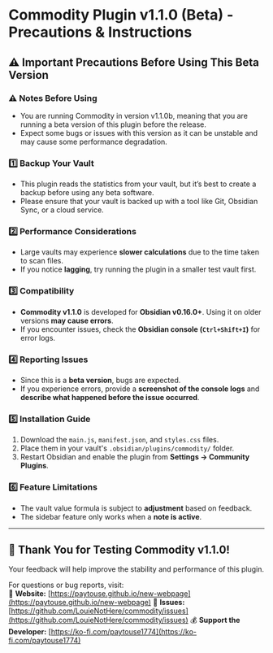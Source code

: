 # Commodity Plugin v1.1.0 (Beta) - Precautions & Instructions  

## ⚠️ Important Precautions Before Using This Beta Version  

### ⚠️ Notes Before Using
- You are running Commodity in version v1.1.0b, meaning that you are running a beta version of this plugin before the release.
- Expect some bugs or issues with this version as it can be unstable and may cause some performance degradation.

### 1️⃣ Backup Your Vault  
- This plugin reads the statistics from your vault, but it’s best to create a backup before using any beta software.  
- Please ensure that your vault is backed up with a tool like Git, Obsidian Sync, or a cloud service.

### 2️⃣ Performance Considerations  
- Large vaults may experience **slower calculations** due to the time taken to scan files.  
- If you notice **lagging**, try running the plugin in a smaller test vault first.

### 3️⃣ Compatibility  
- **Commodity v1.1.0** is developed for **Obsidian v0.16.0+**. Using it on older versions **may cause errors**.  
- If you encounter issues, check the **Obsidian console (`Ctrl+Shift+I`)** for error logs.

### 4️⃣ Reporting Issues  
- Since this is a **beta version**, bugs are expected.  
- If you experience errors, provide a **screenshot of the console logs** and **describe what happened before the issue occurred**.

### 5️⃣ Installation Guide  
1. Download the `main.js`, `manifest.json`, and `styles.css` files.  
2. Place them in your vault's `.obsidian/plugins/commodity/` folder.  
3. Restart Obsidian and enable the plugin from **Settings → Community Plugins**.

### 6️⃣ Feature Limitations  
- The vault value formula is subject to **adjustment** based on feedback.  
- The sidebar feature only works when a **note is active**.

---

## 🚀 Thank You for Testing Commodity v1.1.0!  
Your feedback will help improve the stability and performance of this plugin.  

For questions or bug reports, visit:  
🔗 **Website:** [https://paytouse.github.io/new-webpage](https://paytouse.github.io/new-webpage) 
🔗 **Issues:** [https://github.com/LouieNotHere/commodity/issues](https://github.com/LouieNotHere/commodity/issues)
💰 **Support the Developer:** [https://ko-fi.com/paytouse1774](https://ko-fi.com/paytouse1774) 
